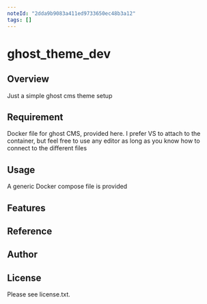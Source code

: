 ```yaml
---
noteId: "2dda9b9083a411ed9733650ec48b3a12"
tags: []
---
```

# ghost_theme_dev

## Overview

Just a simple ghost cms theme setup

## Requirement

Docker file for ghost CMS, provided here. I prefer VS to attach to the container, but feel free to use any editor as long as you know how to connect to the different files


## Usage

A generic Docker compose file is provided

## Features

## Reference

## Author

## License

Please see license.txt.
